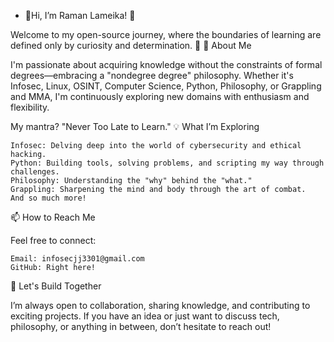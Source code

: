 - 👋Hi, I’m Raman Lameika! 👋

Welcome to my open-source journey, where the boundaries of learning are defined only by curiosity and determination. 🚀
🌟 About Me

I'm passionate about acquiring knowledge without the constraints of formal degrees—embracing a "nondegree degree" philosophy. Whether it's Infosec, Linux, OSINT, Computer Science, Python, Philosophy, or Grappling and MMA, I'm continuously exploring new domains with enthusiasm and flexibility.

My mantra?
"Never Too Late to Learn."
💡 What I’m Exploring

    Infosec: Delving deep into the world of cybersecurity and ethical hacking.
    Python: Building tools, solving problems, and scripting my way through challenges.
    Philosophy: Understanding the "why" behind the "what."
    Grappling: Sharpening the mind and body through the art of combat.
    And so much more!

📫 How to Reach Me

Feel free to connect:

    Email: infosecjj3301@gmail.com
    GitHub: Right here!

🚀 Let's Build Together

I’m always open to collaboration, sharing knowledge, and contributing to exciting projects. If you have an idea or just want to discuss tech, philosophy, or anything in between, don’t hesitate to reach out!

